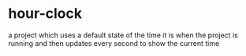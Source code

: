 # hour-clock
 a project which uses a default state of the time it is when the project is running and then updates every second to show the current time
